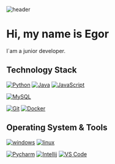 ![header](https://capsule-render.vercel.app/api?type=waving&color=gradient&height=256&section=header&text=Hello%20World!&fontSize=75&animation=fadeIn&fontAlignY=38&desc=Welcome%20to%20my%20GitHub%20profile!%20Put%20stars,%20fork%20and%20contribute!&descAlignY=51&descAlign=62)

# Hi, my name is Egor

I`am a junior developer.

## Technology Stack

[![Python](https://img.shields.io/badge/-Python-3776AB?style=flat-square&logo=python&logoColor=ffffff)]()
[![Java](https://img.shields.io/badge/-Java-ff0000?style=flat-square&logo=Java&logoColor=ffffff)]()
[![JavaScript](https://img.shields.io/badge/-JavaScript-ffff00?style=flat-square&logo=JavaScript&logoColor=ffffff)]()

[![MySQL](https://img.shields.io/badge/-MySQL-4479A1?style=flat-square&logo=MySQL&logoColor=ffffff)]()


[![Git](https://img.shields.io/badge/-Git-%23F05032?style=flat-square&logo=git&logoColor=%23ffffff)]()
[![Docker](https://img.shields.io/badge/-Docker-2496ED?style=flat-square&logo=docker&logoColor=ffffff)]()

## Operating System & Tools

[![windows](https://img.shields.io/badge/Windows-10-292e33?style=flat-square&logo=windows&logoColor=ffffff)]()
[![linux](https://img.shields.io/badge/ubuntu-jammy-green)]()

[![Pycharm](https://img.shields.io/badge/IDE-PyCharm-yellow?style=flat-square&logo=JetBrains)]()
[![Intellij](https://img.shields.io/badge/IDE-IntelliJ-yellow?style=flat-square&logo=JetBrains)]()
[![VS Code](https://img.shields.io/badge/IDE-VSCode-%23007ACC?style=flat-square&logo=Visual-studio-code)]()
